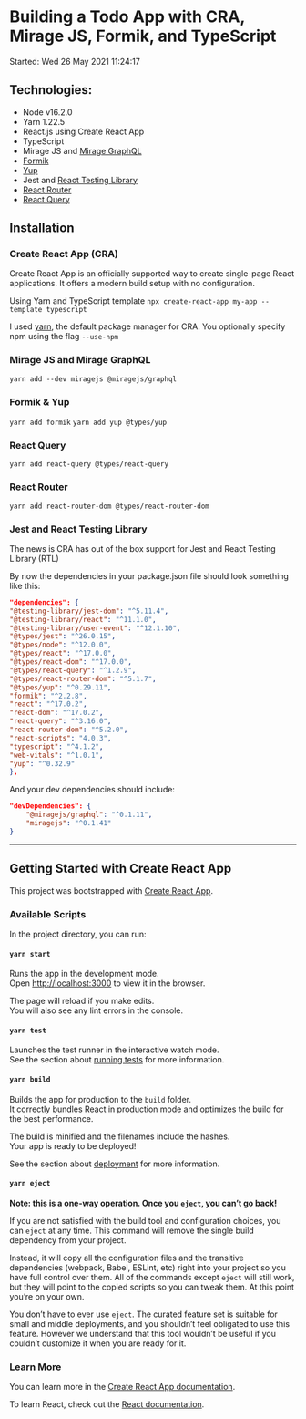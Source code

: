 # Building a Todo App with CRA, Mirage JS, Formik, and TypeScript
Started: Wed 26 May 2021 11:24:17

## Technologies:

- Node v16.2.0
- Yarn 1.22.5
- React.js using Create React App
- TypeScript
- Mirage JS and [Mirage GraphQL](https://github.com/miragejs/graphql)
- [Formik](https://formik.org/)
- [Yup](https://github.com/jquense/yup)
- Jest and [React Testing Library](https://testing-library.com/)
- [React Router](https://reactrouter.com/)
- [React Query](https://react-query.tanstack.com/)

## Installation

### Create React App (CRA)
Create React App is an officially supported way to create single-page React applications. It offers a modern build setup with no configuration.

Using Yarn and TypeScript template 
`npx create-react-app my-app --template typescript`

I used [yarn](https://yarnpkg.com/), the default package manager for CRA. You optionally specify npm using the flag `--use-npm`

### Mirage JS and Mirage GraphQL
`yarn add --dev miragejs @miragejs/graphql`

### Formik & Yup
`yarn add formik`
`yarn add yup @types/yup`

### React Query
`yarn add react-query @types/react-query`

### React Router
`yarn add react-router-dom @types/react-router-dom`

### Jest and React Testing Library
The news is CRA has out of the box support for Jest and React Testing Library (RTL)

By now the dependencies in your package.json file should look something like this:
```json
"dependencies": {
"@testing-library/jest-dom": "^5.11.4",
"@testing-library/react": "^11.1.0",
"@testing-library/user-event": "^12.1.10",
"@types/jest": "^26.0.15",
"@types/node": "^12.0.0",
"@types/react": "^17.0.0",
"@types/react-dom": "^17.0.0",
"@types/react-query": "^1.2.9",
"@types/react-router-dom": "^5.1.7",
"@types/yup": "^0.29.11",
"formik": "^2.2.8",
"react": "^17.0.2",
"react-dom": "^17.0.2",
"react-query": "^3.16.0",
"react-router-dom": "^5.2.0",
"react-scripts": "4.0.3",
"typescript": "^4.1.2",
"web-vitals": "^1.0.1",
"yup": "^0.32.9"
},
```

And your dev dependencies should include: 
```json
"devDependencies": {
    "@miragejs/graphql": "^0.1.11",
    "miragejs": "^0.1.41"
}
```


---

## Getting Started with Create React App

This project was bootstrapped with [Create React App](https://github.com/facebook/create-react-app).

### Available Scripts

In the project directory, you can run:

#### `yarn start`

Runs the app in the development mode.\
Open [http://localhost:3000](http://localhost:3000) to view it in the browser.

The page will reload if you make edits.\
You will also see any lint errors in the console.

#### `yarn test`

Launches the test runner in the interactive watch mode.\
See the section about [running tests](https://facebook.github.io/create-react-app/docs/running-tests) for more information.

#### `yarn build`

Builds the app for production to the `build` folder.\
It correctly bundles React in production mode and optimizes the build for the best performance.

The build is minified and the filenames include the hashes.\
Your app is ready to be deployed!

See the section about [deployment](https://facebook.github.io/create-react-app/docs/deployment) for more information.

#### `yarn eject`

**Note: this is a one-way operation. Once you `eject`, you can’t go back!**

If you are not satisfied with the build tool and configuration choices, you can `eject` at any time. This command will remove the single build dependency from your project.

Instead, it will copy all the configuration files and the transitive dependencies (webpack, Babel, ESLint, etc) right into your project so you have full control over them. All of the commands except `eject` will still work, but they will point to the copied scripts so you can tweak them. At this point you’re on your own.

You don’t have to ever use `eject`. The curated feature set is suitable for small and middle deployments, and you shouldn’t feel obligated to use this feature. However we understand that this tool wouldn’t be useful if you couldn’t customize it when you are ready for it.

### Learn More

You can learn more in the [Create React App documentation](https://facebook.github.io/create-react-app/docs/getting-started).

To learn React, check out the [React documentation](https://reactjs.org/).
